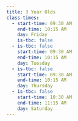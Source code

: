 ```yaml
---
title: 3 Year Olds
class-times:
  - start-time: 09:30 AM
    end-time: 10:15 AM
    day: Friday
    is-tbc: false
  - is-tbc: false
    start-time: 09:30 AM
    end-time: 10:15 AM
    day: Tuesday
  - is-tbc: false
    start-time: 09:30 AM
    end-time: 10:15 AM
    day: Thursday
  - is-tbc: false
    start-time: 10:30 AM
    end-time: 11:15 AM
    day: Saturday
---
```

